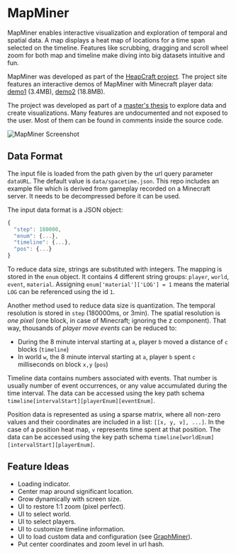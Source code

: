 # MapMiner

MapMiner enables interactive visualization and exploration of temporal and spatial data. A map displays a heat map of locations for a time span selected on the timeline. Features like scrubbing, dragging and scroll wheel zoom for both map and timeline make diving into big datasets intuitive and fun.

MapMiner was developed as part of the [HeapCraft project](https://heapcraft.net/). The project site features an interactive demos of MapMiner with Minecraft player data: [demo1](https://heapcraft.net/mapminer/) (3.4MB), [demo2](https://heapcraft.net/mapminer/?dataURL=data/hc.json) (18.8MB).

The project was developed as part of a [master's thesis](http://heapcraft.net/?p=research) to explore data and create visualizations. Many features are undocumented and not exposed to the user. Most of them can be found in comments inside the source code.

![MapMiner Screenshot](https://heapcraft.net/mapminer/screenshot.png)

## Data Format

The input file is loaded from the path given by the url query parameter `dataURL`. The default value is `data/spacetime.json`. This repo includes an example file which is derived from gameplay recorded on a Minecraft server. It needs to be decompressed before it can be used.

The input data format is a JSON object:

```js
{
  "step": 180000,
  "enum": {...},
  "timeline": {...},
  "pos": {...}
}
```

To reduce data size, strings are substituted with integers. The mapping is stored in the `enum` object. It contains 4 different string groups: `player`, `world`, `event`, `material`. Assigning `enum['material']['LOG'] = 1` means the material `LOG` can be referenced using the id `1`.

Another method used to reduce data size is quantization. The temporal resolution is stored in `step` (180000ms, or 3min). The spatial resolution is *one pixel* (one block, in case of Minecraft; ignoring the z component). That way, thousands of *player move events* can be reduced to:

* During the 8 minute interval starting at `a`, player `b` moved a distance of `c` blocks (`timeline`)
* In world `w`, the 8 minute interval starting at `a`, player `b` spent `c` milliseconds on block `x,y` (`pos`)

Timeline data contains numbers associated with events. That number is usually number of event occurrences, or any value accumulated during the time interval. The data can be accessed using the key path schema `timeline[intervalStart][playerEnum][eventEnum]`.

Position data is represented as using a sparse matrix, where all non-zero values and their coordinates are included in a list: `[[x, y, v], ...]`. In the case of a position heat map, `v` represents time spent at that position. The data can be accessed using the key path schema `timeline[worldEnum][intervalStart][playerEnum]`.

## Feature Ideas

* Loading indicator.
* Center map around significant location.
* Grow dynamically with screen size.
* UI to restore 1:1 zoom (pixel perfect).
* UI to select world.
* UI to select players.
* UI to customize timeline information.
* UI to load custom data and configuration (see [GraphMiner](https://github.com/stepmuel/graphminer)).
* Put center coordinates and zoom level in url hash.
